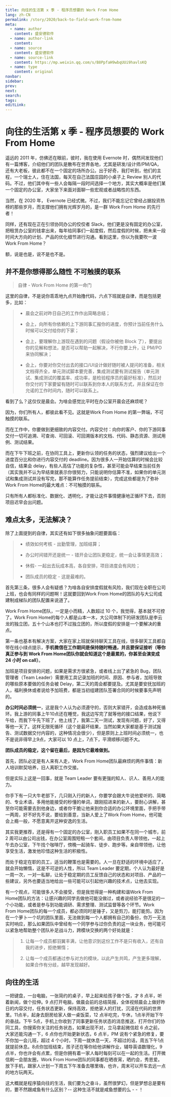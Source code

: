 ```yaml
---
title: 向往的生活第 x 季 - 程序员想要的 Work From Home
lang: zh-CN
permalink: /story/2020/back-to-field-work-from-home
meta:
  - name: author
    content: 盛安德软件
  - name: author-link
    content: 
  - name: source
    content: 盛安德软件
  - name: source-link
    content: https://mp.weixin.qq.com/s/B8PpfaH9wbqUUi9havlsKQ
  - name: type
    content: original
navbar:
sidebar:
prev:
next:
search:
tags:
editLink:
---
```

# 向往的生活第 x 季 - 程序员想要的 Work From Home

<copyright :meta="$frontmatter.meta" />

遥远的 2011 年，仿佛还在眼前，彼时，我在使用 Evernote 时，偶然间发现他们有一篇博客，介绍他们的团队是散布在世界各地，尤其是研发/设计师/PM/QA，还有大老板，彼此都不在一个固定的场所办公。出于好奇，我打听到，他们的主程，一个瑞士人，住在法国，每天在自己法国庄园的小桌子上 Review 别人的代码。不过，他们其中有一些人会每隔一段时间选择一个地方，其实大概率是他们某一个固定的办公室，大家坐下来面对面聊一些宏观或者战略性的东西。

当然，在 2020 年， Evernote 已经式微。不过，我们不能忘记它曾经占据投资热榜的那些岁月，而支撑他们拥有光辉岁月的，是一群 Work From Home 的先行者！

同样，还有现在正在引领协同办公的佼佼者 Slack，他们更是没有固定的办公室，把租赁办公室的钱拿出来，每年给同事们一起度假，然后度假的时候，把未来一段时间大方向的计划、产品的优化细节进行沟通。看到这里，你以为我要吹一波 Work From Home？

额，说是也是，说不是也不是。


## 并不是你想得那么随性 不可触摸的联系

> 自律 - Work From Home 的第一命门

这里的自律，不是说你乖乖地九点开始撸代码，六点下班就是自律，而是包括更多，比如：

> - 晨会之前对昨日自己的工作作出简略总结；
> 
> - 会上，向所有你依赖的上下游同事汇报你的进度，你预计当前任务什么时候可以交付给你的下家；
> 
> - 会上，要理解你上游现在遇到的问题（假设你被他 Block 了），要提出你的见解和想法，是否可以帮助一起解决，不行你要上升，让 PM/PO 来协同解决；
> 
> - 会上，你要对你交付出去的接口/UI设计做好随时被人提问的准备，相关文档得齐全，单元测试脚本要完善，集成测试要有测试报告（单元测试、集成测试的覆盖率、成功率，是检验程序员的最好标准），然后对你交付的下家要留有随时可以联系到你本人的联系方式，并且保证在你允诺的工作时间内，随时可以联系上。

看到了么？这仅仅是晨会。为啥会感觉比平时在办公室开晨会还麻烦呢？

因为，你们所有人，都彼此看不见。这就是Work From Home 的第一弊端，不可触摸的联系。

而在工作中，你要做到更细致的内容交付。内容交付：向你的客户、你的下游同事交付一切可追溯、可查询、可回滚、可回溯版本的文档、代码、静态资源、测试用例、测试结果。

而在下午下班之前，在协同工具上，更新你认领的任务的状态，强烈建议给出一个进度百分比和你进行内容交付的 deadline。因为很多人一开始估算的时候会比较自信，结果会 delay，有些人高估了功能的复杂性，甚至可能会早结束当前任务（其实我并不认为早结束就表示你很努力，只能说明你估算不准，如果你的单元测试和集成测试并没有写完，那不能算作任务提前结束），完成这些都是为了弥补Work From Home的最大难点：不可触摸的联系。

只有所有人都标准化、数据化、透明化，才能让这件事情健康地正循环下去，否则项目迟早会出问题。


## 难点太多，无法解决？


除了上面提到的自律，其实还有如下很多抽象问题要面临：

> - 绩效如何考核 - 出勤管理，加班结算；
> 
> - 办公时间错开还是统一 - 错开会让团队更稳定，统一会让事情更高效；
> 
> - 休假- 一起出去玩成本高，各自安排，项目进度会有风险；
> 
> - 团队成员的稳定 - 这是最难的。

首先第三条，很多人会有疑惑？为啥各自安排度假就有风险，我们现在全职在公司上班，也会有同样的问题啊！这就要回到Work From Home的团队的与大公司成建制成梯队的团队配置来说道了。

Work From Home团队，一定是小而精，人数超过 10 个，我觉得，基本就不可控了。Work From Home的每个人都是山本一木，大公司体制下的研发团队是李云龙的独立团，五十个山本也打不过独立团的，所以度假的安排是一个要解决的重点。

第一条也基本有解决方案，大家在家上班就保持聊天工具在线，很多聊天工具都自带在线小绿点提示，**手机微信在工作期间是保持随时畅通，并且要保证接听（等你真正参与到 Work From Home团队你就会知道这个是最累的，你甚至会演变成 24 小时 on call）**。

加班是项目安排的问题，如果是需求方很紧急，或者线上出了紧急的 Bug，团队管理者（Team Leader）需要用工具记录加班的时间、原因、参与者，加班导致的哪些原本要做的任务会被 Delay，第二天的周会都要提及。尤其是要安抚加班的人，福利换休或者说给予加班费，都是当初组建团队签署合同的时候要事先声明的。

**办公时间必须统一**，这是我个人认为必须遵守的，否则大家错开，会造成各种死循环。我上游的同事上午10点还在睡觉，我这边写完了就等他的接口结果，他说下午给，而我下午先下班了，他上线了，我第二天一测试，发现有问题，好了，又得等他一天了。这样无限死循环（这个是最坏结果，当然如果大家都是基于测试报告、测试数据交付内容的，这种情况会很少），但是原则上上班时间必须统一，也不是说非得早上9点，大家可以 10 点上，7点下，平滑顺移问题不大。

**团队成员的稳定，这个留在最后，是因为它最难做到。**

首先，团队必定是有人来有人走，Work From Home团队最麻烦的两件事情：新人培训默契培养，旧人离职工作交接。

但是实际上这是一回事，就是 Team Leader 要有更强的知人、识人、善用人的能力。

你手下有一只大牛老部下，几只刚入行的新人，你要学会跟大牛说他爱听的、简略的、专业术语，多用他能接受的秒懂的单词，跟刚招进来的新人，要耐心讲解，甚至你可能需要去到他身边，或者你干脆让他来到你合适的办公环境里面，手把手带一两周，好不好先不说，要给到善意，当新人爱上了Work From Home，他可能会上瘾一般，不愿意离开这种安逸的生活。

其实我更推荐，还是得有一个固定的办公室，刚入职员工如果不在同一个城市，前 2 周可以由公司出钱，在办公室周围短租一个套间，由项目负责人带领他，一起上午去办公室，下午找个咖啡厅，傍晚一起骑车、徒步、跑步等。亲自带领他，让他享受生活，激发他珍惜这种生活的积极性。

而处于稳定在职的员工，适当的鞭策也是需要的。人一旦在舒适的环境中适应了，就会开始懒惰，这是不可逆的人性，所以 Team Leader 要定期，个人认为最好是一周一次，一对一私聊，让处于稳定期的员工反馈自己的状态和对项目、产品的一些建议，另外也要适当地给出一些可能可以引起他兴趣的技术点，让他去实现。

有一个观点，可能很多人不会接受，但是我觉得是一种构建和谐Work From Home团队的方法：让感兴趣的同学去做他可能没做过，或者说经验不是很足的一个小功能，或者是参与到功能调研、需求整理、测试监督等各个环节。Work From Home团队的每一个成员，都必须同时是锤子，又是剪刀，能打能剪。因为在一个萝卜一个坑的团队里面，无法做到每一个人都拥有自己的备份，你万一无法实时响应，那么如果团队中曾经有一个同学参与过你负责的这一块业务，他可能可以紧急地帮助整个团队补足战斗力，跨模块交换的两个好处就是：

> 1. 让每一个成员都羽翼丰满，让他意识到这份工作不是只有收入，还有自我的进步，拒绝懒惰；
> 
> 2. 让每一个成员都通过参与对方的模块，以此产生共鸣，产生更多理解，如果合作有分歧，越早发现越好。


## 向往的生活


一把键盘，一台电脑，一张简约的桌子，早上起来给孩子做个饭，才 8 点半，听着新闻，做个拉伸。9 点打开电脑，做晨会前的总结简报，全体视频晨会上做好昨日的内容交付，任务状态更新，保持高效，拒绝家人的打扰，沉浸在代码的世界里。11点半，起身去厨房给家人做一桌饭菜，12 点半吃完，午休，1点半开始下午的奋战。下午 5点，手机上你收到了同事更新任务状态的消息推送，打开你们的协同工具，你搜索你关注的任务状态，如果出现不对，立马拿起微信趁 6 点之前，大家还能沟通一下，6 点你也开始更新状态，6 点半，PM 说有个紧急的修复，要不你加一会儿班，超过 4 个小时，下周一就休息一天，不超过的话，周五下午1点就提前休息。8点你加班结束，孩子还在等你给他讲解作业，辅导英语数理化，9 点半，你也许会有点累，但是你拥有着一家人每时每刻可以在一起的生活。打开微信刷一会朋友圈，Work From Home团队的同事都在晒夜宵，晒约会，秀恩爱。放下手机，跟家人计划一下周五下午准备去哪里嗨，也许，周末可以开车去远一点的地方玩两天。

这大概就是程序猿向往的生活，我们要为之奋斗，虽然很梦幻，但是梦想总是要有的，要不然跟咸鱼有什么区别？-- 这种生活不就是咸鱼想要的么 - - ！